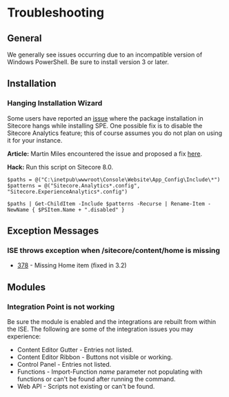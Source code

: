 # Troubleshooting

## General

We generally see issues occurring due to an incompatible version of Windows PowerShell. Be sure to install version 3 or later.

## Installation

### Hanging Installation Wizard

Some users have reported an [issue](https://github.com/SitecorePowerShell/Console/issues/404) where the package installation in Sitecore hangs while installing SPE. One possible fix is to disable the Sitecore Analytics feature; this of course assumes you do not plan on using it for your instance.

**Article:** Martin Miles encountered the issue and proposed a fix [here](https://github.com/SitecorePowerShell/Book/tree/5daee3160885dadd7031fee723dccf12a33abd7b/[https:/blog.martinmiles.net/post/sitecore-8-re-indexing-errors-out-and-module-installation-never-ends-without-mongodb-running]/README.md).

**Hack:**  Run this script on Sitecore 8.0.

```text
$paths = @("C:\inetpub\wwwroot\Console\Website\App_Config\Include\*")
$patterns = @("Sitecore.Analytics*.config", "Sitecore.ExperienceAnalytics*.config")

$paths | Get-ChildItem -Include $patterns -Recurse | Rename-Item -NewName { $PSItem.Name + ".disabled" }
```

## Exception Messages

### ISE throws exception when /sitecore/content/home is missing

* [378](https://github.com/SitecorePowerShell/Console/issues/378) - Missing Home item \(fixed in 3.2\)

## Modules

### Integration Point is not working

Be sure the module is enabled and the integrations are rebuilt from within the ISE. The following are some of the integration issues you may experience:

* Content Editor Gutter - Entries not listed.
* Content Editor Ribbon - Buttons not visible or working.
* Control Panel - Entries not listed.
* Functions - Import-Function _name_ parameter not populating with functions or can't be found after running the command.
* Web API - Scripts not existing or can't be found.

